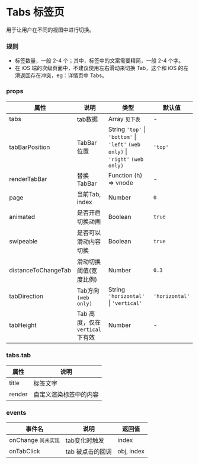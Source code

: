 # Tabs 标签页

用于让用户在不同的视图中进行切换。

### 规则
- 标签数量，一般 2-4 个；其中，标签中的文案需要精简，一般 2-4 个字。
- 在 iOS 端的次级页面中，不建议使用左右滑动来切换 Tab，这个和 iOS 的左滑返回存在冲突，eg：详情页中 Tabs。

### props

| 属性 | 说明 | 类型 | 默认值 |
| --- | --- | --- | --- |
| tabs | tab数据 | Array `见下表` | - |
| tabBarPosition | TabBar位置 | String `'top'` \| `'bottom'` \| `'left'` `(web only)` \| `'right'` `(web only)` | `'top'` |
| renderTabBar | 替换TabBar | Function (h) => vnode | - |
| page | 当前Tab, index | Number | `0` |
| animated | 是否开启切换动画 | Boolean | `true` |
| swipeable | 是否可以滑动内容切换 | Boolean | `true` |
| distanceToChangeTab	| 滑动切换阈值(宽度比例) | Number | `0.3` |
| tabDirection | Tab方向 `(web only)` | String `'horizontal'` \| `'vertical'` | `'horizontal'` |
| tabHeight | Tab 高度，仅在 `vertical` 下有效 | Number | - |


### tabs.tab
| 属性 | 说明 |
| ---- | ---- |
| title | 标签文字 |
| render | 自定义渲染标签中的内容 |

### events

| 事件名 | 说明 | 返回值 |
| --- | --- | --- |
| onChange `尚未实现` | tab变化时触发 | index |
| onTabClick | tab 被点击的回调 | obj, index |
